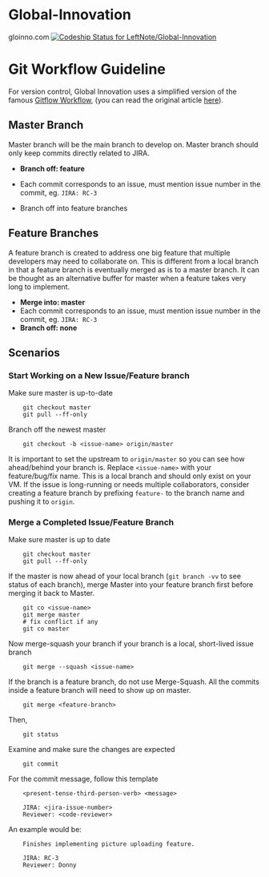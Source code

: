 Global-Innovation
=================

gloinno.com
[ ![Codeship Status for LeftNote/Global-Innovation](https://codeship.com/projects/eaf84850-84f0-0132-ef94-6ae5548b2deb/status?branch=master)](https://codeship.com/projects/58575)

Git Workflow Guideline
======================

For version control, Global Innovation uses a simplified version of the famous [Gitflow Workflow](https://www.atlassian.com/git/workflows#!workflow-gitflow), (you can read the original article [here](http://nvie.com/posts/a-successful-git-branching-model/)). 

Master Branch
-------------
Master branch will be the main branch to develop on. Master branch should only keep commits directly related to JIRA.

- **Branch off: feature**

- Each commit corresponds to an issue, must mention issue number in the commit, eg. `JIRA: RC-3`
- Branch off into feature branches

Feature Branches
-------------
A feature branch is created to address one big feature that multiple developers may need to collaborate on. This is different from a local branch in that a feature branch is eventually merged as is to a master branch. It can be thought as an alternative buffer for master when a feature takes very long to implement. 

- **Merge into: master**
- Each commit corresponds to an issue, must mention issue number in the commit, eg. `JIRA: RC-3`
- **Branch off: none**


Scenarios
-------------
### Start Working on a New Issue/Feature branch
Make sure master is up-to-date

        git checkout master
        git pull --ff-only

Branch off the newest master

        git checkout -b <issue-name> origin/master

It is important to set the upstream to `origin/master` so you can see how ahead/behind your branch is. Replace `<issue-name>` with your feature/bug/fix name. This is a local branch and should only exist on your VM. If the issue is long-running or needs multiple collaborators, consider creating a feature branch by prefixing `feature-` to the branch name and pushing it to `origin`.

### Merge a Completed Issue/Feature Branch
Make sure master is up to date

        git checkout master
        git pull --ff-only

If the master is now ahead of your local branch (`git branch -vv` to see status of each branch), merge Master into your feature branch first before merging it back to Master.

        git co <issue-name>
        git merge master
        # fix conflict if any
        git co master

Now merge-squash your branch if your branch is a local, short-lived issue branch

        git merge --squash <issue-name>

If the branch is a feature branch, do not use Merge-Squash. All the commits inside a feature branch will need to show up on master.

        git merge <feature-branch>

Then, 

        git status

Examine and make sure the changes are expected

        git commit

For the commit message, follow this template

        <present-tense-third-person-verb> <message>

        JIRA: <jira-issue-number>
        Reviewer: <code-reviewer>

An example would be:

        Finishes implementing picture uploading feature.

        JIRA: RC-3
        Reviewer: Donny